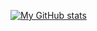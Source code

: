 [![My GitHub stats](https://github-readme-stats-csvbox.vercel.app/api?username=atri-dastidar-snkeos&show=reviews,prs_merged,prs_merged_percentage&include_all_commits=true&ring_color=66e0ff&show_icons=true&theme=ambient_gradient)](https://github.com/atri-dastidar-snkeos)

<!--
**atri-dastidar-snkeos/atri-dastidar-snkeos** is a ✨ _special_ ✨ repository because its `README.md` (this file) appears on your GitHub profile.

Here are some ideas to get you started:

- 🔭 I’m currently working on ...
- 🌱 I’m currently learning ...
- 👯 I’m looking to collaborate on ...
- 🤔 I’m looking for help with ...
- 💬 Ask me about ...
- 📫 How to reach me: ...
- 😄 Pronouns: ...
- ⚡ Fun fact: ...
-->
